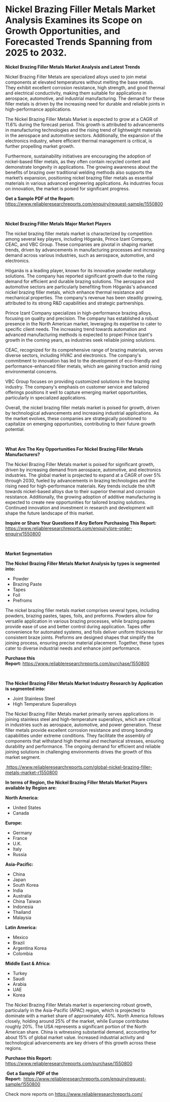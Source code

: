 <p><h1>Nickel Brazing Filler Metals Market Analysis Examines its Scope on Growth Opportunities, and Forecasted Trends Spanning from 2025 to 2032.</h1></p><p><strong>Nickel Brazing Filler Metals Market Analysis and Latest Trends</strong></p>
<p><p>Nickel Brazing Filler Metals are specialized alloys used to join metal components at elevated temperatures without melting the base metals. They exhibit excellent corrosion resistance, high strength, and good thermal and electrical conductivity, making them suitable for applications in aerospace, automotive, and industrial manufacturing. The demand for these filler metals is driven by the increasing need for durable and reliable joints in high-performance applications.</p><p>The Nickel Brazing Filler Metals Market is expected to grow at a CAGR of 11.6% during the forecast period. This growth is attributed to advancements in manufacturing technologies and the rising trend of lightweight materials in the aerospace and automotive sectors. Additionally, the expansion of the electronics industry, where efficient thermal management is critical, is further propelling market growth.</p><p>Furthermore, sustainability initiatives are encouraging the adoption of nickel-based filler metals, as they often contain recycled content and demonstrate longevity in applications. The growing awareness about the benefits of brazing over traditional welding methods also supports the market’s expansion, positioning nickel brazing filler metals as essential materials in various advanced engineering applications. As industries focus on innovation, the market is poised for significant progress.</p></p>
<p><strong>Get a Sample PDF of the Report:&nbsp;</strong> <a href="https://www.reliableresearchreports.com/enquiry/request-sample/1550800?utm_campaign=2109&utm_medium=2&utm_source=Github&utm_content=ia&utm_term=01022025&utm_id=nickel-brazing-filler-metals">https://www.reliableresearchreports.com/enquiry/request-sample/1550800</a></p>
<p>&nbsp;</p>
<p><strong>Nickel Brazing Filler Metals Major Market Players</strong></p>
<p><p>The nickel brazing filler metals market is characterized by competition among several key players, including Höganäs, Prince Izant Company, CEAC, and VBC Group. These companies are pivotal in shaping market trends, driven by advancements in manufacturing processes and increasing demand across various industries, such as aerospace, automotive, and electronics.</p><p>Höganäs is a leading player, known for its innovative powder metallurgy solutions. The company has reported significant growth due to the rising demand for efficient and durable brazing solutions. The aerospace and automotive sectors are particularly benefiting from Höganäs's advanced nickel brazing filler metals, which enhance thermal resistance and mechanical properties. The company's revenue has been steadily growing, attributed to its strong R&D capabilities and strategic partnerships.</p><p>Prince Izant Company specializes in high-performance brazing alloys, focusing on quality and precision. The company has established a robust presence in the North American market, leveraging its expertise to cater to specific client needs. The increasing trend towards automation and advanced manufacturing methods is expected to propel Prince Izant's growth in the coming years, as industries seek reliable joining solutions.</p><p>CEAC, recognized for its comprehensive range of brazing materials, serves diverse sectors, including HVAC and electronics. The company's commitment to innovation has led to the development of eco-friendly and performance-enhanced filler metals, which are gaining traction amid rising environmental concerns.</p><p>VBC Group focuses on providing customized solutions in the brazing industry. The company's emphasis on customer service and tailored offerings positions it well to capture emerging market opportunities, particularly in specialized applications.</p><p>Overall, the nickel brazing filler metals market is poised for growth, driven by technological advancements and increasing industrial applications. As the market evolves, these companies are strategically positioned to capitalize on emerging opportunities, contributing to their future growth potential.</p></p>
<p>&nbsp;</p>
<p><strong>What Are The Key Opportunities For Nickel Brazing Filler Metals Manufacturers?</strong></p>
<p><p>The Nickel Brazing Filler Metals market is poised for significant growth, driven by increasing demand from aerospace, automotive, and electronics industries. The global market is projected to expand at a CAGR of over 5% through 2030, fueled by advancements in brazing technologies and the rising need for high-performance materials. Key trends include the shift towards nickel-based alloys due to their superior thermal and corrosion resistance. Additionally, the growing adoption of additive manufacturing is expected to create new opportunities for tailored brazing solutions. Continued innovation and investment in research and development will shape the future landscape of this market.</p></p>
<p><strong>Inquire or Share Your Questions If Any Before Purchasing This Report:</strong> <a href="https://www.reliableresearchreports.com/enquiry/pre-order-enquiry/1550800?utm_campaign=2109&utm_medium=2&utm_source=Github&utm_content=ia&utm_term=01022025&utm_id=nickel-brazing-filler-metals">https://www.reliableresearchreports.com/enquiry/pre-order-enquiry/1550800</a></p>
<p>&nbsp;</p>
<p><strong>Market Segmentation</strong></p>
<p><strong>The Nickel Brazing Filler Metals Market Analysis by types is segmented into:</strong></p>
<p><ul><li>Powder</li><li>Brazing Paste</li><li>Tapes</li><li>Foil</li><li>Prefroms</li></ul></p>
<p><p>The nickel brazing filler metals market comprises several types, including powders, brazing pastes, tapes, foils, and preforms. Powders allow for versatile application in various brazing processes, while brazing pastes provide ease of use and better control during application. Tapes offer convenience for automated systems, and foils deliver uniform thickness for consistent braze joints. Preforms are designed shapes that simplify the joining process, ensuring precise material placement. Together, these types cater to diverse industrial needs and enhance joint performance.</p></p>
<p><strong>Purchase this Report:&nbsp;</strong><a href="https://www.reliableresearchreports.com/purchase/1550800?utm_campaign=2109&utm_medium=2&utm_source=Github&utm_content=ia&utm_term=01022025&utm_id=nickel-brazing-filler-metals">https://www.reliableresearchreports.com/purchase/1550800</a></p>
<p>&nbsp;</p>
<p><strong>The Nickel Brazing Filler Metals Market Industry Research by Application is segmented into:</strong></p>
<p><ul><li>Joint Stainless Steel</li><li>High Temperature Superalloys</li></ul></p>
<p><p>The Nickel Brazing Filler Metals market primarily serves applications in joining stainless steel and high-temperature superalloys, which are critical in industries such as aerospace, automotive, and power generation. These filler metals provide excellent corrosion resistance and strong bonding capabilities under extreme conditions. They facilitate the assembly of components that withstand high thermal and mechanical stresses, ensuring durability and performance. The ongoing demand for efficient and reliable joining solutions in challenging environments drives the growth of this market segment.</p></p>
<p><a href="https://www.reliableresearchreports.com/global-nickel-brazing-filler-metals-market-r1550800?utm_campaign=2109&utm_medium=2&utm_source=Github&utm_content=ia&utm_term=01022025&utm_id=nickel-brazing-filler-metals">&nbsp;https://www.reliableresearchreports.com/global-nickel-brazing-filler-metals-market-r1550800</a></p>
<p><strong>In terms of Region, the Nickel Brazing Filler Metals Market Players available by Region are:</strong></p>
<p>
    <p> <strong> North America: </strong>
        <ul>
            <li>United States</li>
            <li>Canada</li>
        </ul>
        </p> 
    <p> <strong> Europe: </strong>
        <ul>
            <li>Germany</li>
            <li>France</li>
            <li>U.K.</li>
            <li>Italy</li>
            <li>Russia</li>
        </ul>
        </p> 
    <p> <strong> Asia-Pacific: </strong>
        <ul>
            <li>China</li>
            <li>Japan</li>
            <li>South Korea</li>
            <li>India</li>
            <li>Australia</li>
            <li>China Taiwan</li>
            <li>Indonesia</li>
            <li>Thailand</li>
            <li>Malaysia</li>
        </ul>
        </p> 
    <p> <strong> Latin America: </strong>
        <ul>
            <li>Mexico</li>
            <li>Brazil</li>
            <li>Argentina Korea</li>
            <li>Colombia</li>
        </ul>
        </p> 
    <p> <strong> Middle East & Africa: </strong>
        <ul>
            <li>Turkey</li>
            <li>Saudi</li>
            <li>Arabia</li>
            <li>UAE</li>
            <li>Korea</li>
        </ul>
    </p>
    </p>
<p><p>The Nickel Brazing Filler Metals market is experiencing robust growth, particularly in the Asia-Pacific (APAC) region, which is projected to dominate with a market share of approximately 40%. North America follows closely, holding around 25% of the market, while Europe contributes roughly 20%. The USA represents a significant portion of the North American share. China is witnessing substantial demand, accounting for about 15% of global market value. Increased industrial activity and technological advancements are key drivers of this growth across these regions.</p></p>
<p><strong>Purchase this Report: </strong><a href="https://www.reliableresearchreports.com/purchase/1550800?utm_campaign=2109&utm_medium=2&utm_source=Github&utm_content=ia&utm_term=01022025&utm_id=nickel-brazing-filler-metals">https://www.reliableresearchreports.com/purchase/1550800</a></p>
<p>&nbsp;<strong>Get a Sample PDF of the Report:&nbsp;&nbsp;</strong><a href="https://www.reliableresearchreports.com/enquiry/request-sample/1550800?utm_campaign=2109&utm_medium=2&utm_source=Github&utm_content=ia&utm_term=01022025&utm_id=nickel-brazing-filler-metals">https://www.reliableresearchreports.com/enquiry/request-sample/1550800</a></p>
<p><strong></strong></p>
<p>Check more reports on <a href="https://www.reliableresearchreports.com/?utm_campaign=2109&utm_medium=2&utm_source=Github&utm_content=ia&utm_term=01022025&utm_id=nickel-brazing-filler-metals">https://www.reliableresearchreports.com/</a></p>